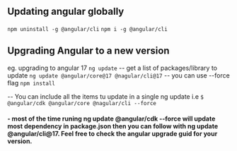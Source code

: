 ## Updating angular globally
`npm uninstall -g @angular/cli`
`npm i -g @angular/cli`

## Upgrading Angular to a new version
eg. upgrading to angular 17
`ng update`  -- get a list of packages/library to update
`ng update @angular/core@17 @nagular/cli@17`  -- you can use --force flag
`npm install`

-- You can include all the items tu update in a single ng update i.e `$ @angular/cdk @angular/core @nagular/cli --force`

#### - most of the time runing ng update @angular/cdk --force will update most dependency in package.json then you can follow with ng update @angular/cli@17. Feel free to check the angular upgrade guid for your version.
